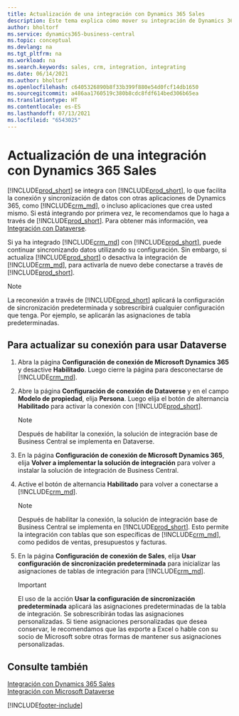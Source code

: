 ```yaml
---
title: Actualización de una integración con Dynamics 365 Sales
description: Este tema explica cómo mover su integración de Dynamics 365 Business Central con Dynamics 365 Sales a la última versión.
author: bholtorf
ms.service: dynamics365-business-central
ms.topic: conceptual
ms.devlang: na
ms.tgt_pltfrm: na
ms.workload: na
ms.search.keywords: sales, crm, integration, integrating
ms.date: 06/14/2021
ms.author: bholtorf
ms.openlocfilehash: c6405326890b8f33b399f880e54d0fcf14db1650
ms.sourcegitcommit: a486aa1760519c380b8cdc8fdf614bed306b65ea
ms.translationtype: HT
ms.contentlocale: es-ES
ms.lasthandoff: 07/13/2021
ms.locfileid: "6543025"
---
```

# <a name="upgrading-an-integration-with-dynamics-365-sales"></a>Actualización de una integración con Dynamics 365 Sales
[!INCLUDE[prod_short](includes/prod_short.md)] se integra con [!INCLUDE[prod_short](includes/cds_long_md.md)], lo que facilita la conexión y sincronización de datos con otras aplicaciones de Dynamics 365, como [!INCLUDE[crm_md](includes/crm_md.md)], o incluso aplicaciones que crea usted mismo. Si está integrando por primera vez, le recomendamos que lo haga a través de [!INCLUDE[prod_short](includes/cds_long_md.md)]. Para obtener más información, vea [Integración con Dataverse](admin-common-data-service.md).

Si ya ha integrado [!INCLUDE[crm_md](includes/crm_md.md)] con [!INCLUDE[prod_short](includes/prod_short.md)], puede continuar sincronizando datos utilizando su configuración. Sin embargo, si actualiza [!INCLUDE[prod_short](includes/prod_short.md)] o desactiva la integración de [!INCLUDE[crm_md](includes/crm_md.md)], para activarla de nuevo debe conectarse a través de [!INCLUDE[prod_short](includes/cds_long_md.md)]. 

> [!NOTE]
> La reconexión a través de [!INCLUDE[prod_short](includes/cds_long_md.md)] aplicará la configuración de sincronización predeterminada y sobrescribirá cualquier configuración que tenga. Por ejemplo, se aplicarán las asignaciones de tabla predeterminadas.

## <a name="to-upgrade-your-connection-to-use-dataverse"></a>Para actualizar su conexión para usar Dataverse
1. Abra la página **Configuración de conexión de Microsoft Dynamics 365** y desactive **Habilitado**. Luego cierre la página para desconectarse de [!INCLUDE[crm_md](includes/crm_md.md)].
2. Abre la página **Configuración de conexión de Dataverse** y en el campo **Modelo de propiedad**, elija **Persona**. Luego elija el botón de alternancia **Habilitado** para activar la conexión con [!INCLUDE[prod_short](includes/cds_long_md.md)].
  
   > [!NOTE]
   > Después de habilitar la conexión, la solución de integración base de Business Central se implementa en Dataverse.
4. En la página **Configuración de conexión de Microsoft Dynamics 365**, elija **Volver a implementar la solución de integración** para volver a instalar la solución de integración de Business Central.
5. Active el botón de alternancia **Habilitado** para volver a conectarse a [!INCLUDE[crm_md](includes/crm_md.md)].
  
   > [!NOTE]
   > Después de habilitar la conexión, la solución de integración base de Business Central se implementa en [!INCLUDE[prod_short](includes/prod_short.md)]. Esto permite la integración con tablas que son específicas de [!INCLUDE[crm_md](includes/crm_md.md)], como pedidos de ventas, presupuestos y facturas.
6. En la página **Configuración de conexión de Sales**, elija **Usar configuración de sincronización predeterminada** para inicializar las asignaciones de tablas de integración para [!INCLUDE[crm_md](includes/crm_md.md)].

   > [!IMPORTANT]
   > El uso de la acción **Usar la configuración de sincronización predeterminada** aplicará las asignaciones predeterminadas de la tabla de integración. Se sobrescribirán todas las asignaciones personalizadas. Si tiene asignaciones personalizadas que desea conservar, le recomendamos que las exporte a Excel o hable con su socio de Microsoft sobre otras formas de mantener sus asignaciones personalizadas.    

## <a name="see-also"></a>Consulte también
[Integración con Dynamics 365 Sales](admin-prepare-dynamics-365-for-sales-for-integration.md)  
[Integración con Microsoft Dataverse](admin-common-data-service.md)


[!INCLUDE[footer-include](includes/footer-banner.md)]